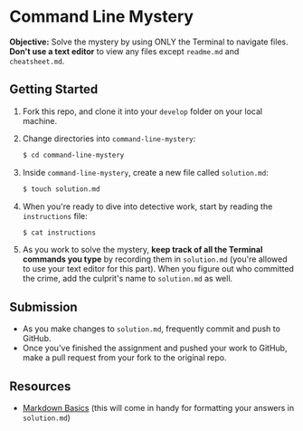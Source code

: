 # Command Line Mystery

**Objective:** Solve the mystery by using ONLY the Terminal to navigate files. **Don't use a text editor** to view any files except `readme.md` and `cheatsheet.md`.

## Getting Started

1. Fork this repo, and clone it into your `develop` folder on your local machine.

2. Change directories into `command-line-mystery`:

	```bash
	$ cd command-line-mystery
	```

3. Inside `command-line-mystery`, create a new file called `solution.md`:

	```bash
	$ touch solution.md
	```

4. When you're ready to dive into detective work, start by reading the `instructions` file:

	```bash
	$ cat instructions
	```

5. As you work to solve the mystery, **keep track of all the Terminal commands you type** by recording them in `solution.md` (you're allowed to use your text editor for this part). When you figure out who committed the crime, add the culprit's name to `solution.md` as well.

## Submission

* As you make changes to `solution.md`, frequently commit and push to GitHub.
* Once you've finished the assignment and pushed your work to GitHub, make a pull request from your fork to the original repo.

## Resources

* <a href="https://help.github.com/articles/markdown-basics">Markdown Basics</a> (this will come in handy for formatting your answers in `solution.md`)
